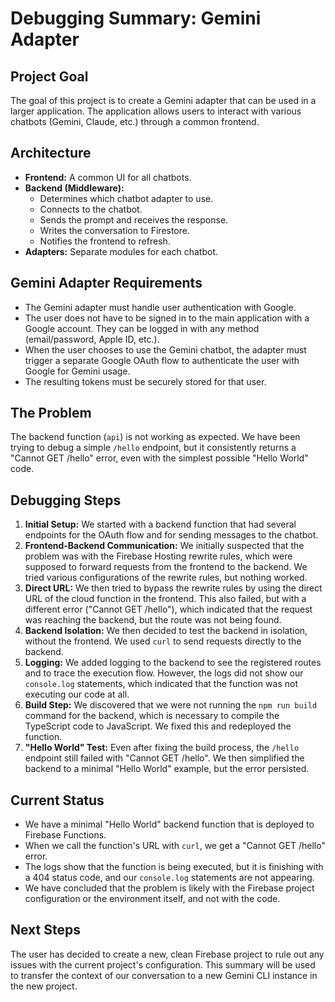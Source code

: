 # Debugging Summary: Gemini Adapter

## Project Goal

The goal of this project is to create a Gemini adapter that can be used in a larger application. The application allows users to interact with various chatbots (Gemini, Claude, etc.) through a common frontend.

## Architecture

-   **Frontend:** A common UI for all chatbots.
-   **Backend (Middleware):**
    -   Determines which chatbot adapter to use.
    -   Connects to the chatbot.
    -   Sends the prompt and receives the response.
    -   Writes the conversation to Firestore.
    -   Notifies the frontend to refresh.
-   **Adapters:** Separate modules for each chatbot.

## Gemini Adapter Requirements

-   The Gemini adapter must handle user authentication with Google.
-   The user does not have to be signed in to the main application with a Google account. They can be logged in with any method (email/password, Apple ID, etc.).
-   When the user chooses to use the Gemini chatbot, the adapter must trigger a separate Google OAuth flow to authenticate the user with Google for Gemini usage.
-   The resulting tokens must be securely stored for that user.

## The Problem

The backend function (`api`) is not working as expected. We have been trying to debug a simple `/hello` endpoint, but it consistently returns a "Cannot GET /hello" error, even with the simplest possible "Hello World" code.

## Debugging Steps

1.  **Initial Setup:** We started with a backend function that had several endpoints for the OAuth flow and for sending messages to the chatbot.
2.  **Frontend-Backend Communication:** We initially suspected that the problem was with the Firebase Hosting rewrite rules, which were supposed to forward requests from the frontend to the backend. We tried various configurations of the rewrite rules, but nothing worked.
3.  **Direct URL:** We then tried to bypass the rewrite rules by using the direct URL of the cloud function in the frontend. This also failed, but with a different error ("Cannot GET /hello"), which indicated that the request was reaching the backend, but the route was not being found.
4.  **Backend Isolation:** We then decided to test the backend in isolation, without the frontend. We used `curl` to send requests directly to the backend.
5.  **Logging:** We added logging to the backend to see the registered routes and to trace the execution flow. However, the logs did not show our `console.log` statements, which indicated that the function was not executing our code at all.
6.  **Build Step:** We discovered that we were not running the `npm run build` command for the backend, which is necessary to compile the TypeScript code to JavaScript. We fixed this and redeployed the function.
7.  **"Hello World" Test:** Even after fixing the build process, the `/hello` endpoint still failed with "Cannot GET /hello". We then simplified the backend to a minimal "Hello World" example, but the error persisted.

## Current Status

-   We have a minimal "Hello World" backend function that is deployed to Firebase Functions.
-   When we call the function's URL with `curl`, we get a "Cannot GET /hello" error.
-   The logs show that the function is being executed, but it is finishing with a 404 status code, and our `console.log` statements are not appearing.
-   We have concluded that the problem is likely with the Firebase project configuration or the environment itself, and not with the code.

## Next Steps

The user has decided to create a new, clean Firebase project to rule out any issues with the current project's configuration. This summary will be used to transfer the context of our conversation to a new Gemini CLI instance in the new project.
